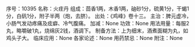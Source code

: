 序号：10395
名称：火疰丹
组成：茴香1两，木香1两，硇砂1分，硫黄1分，干蝎1分，白矾1分，附子半两（炮，去脐）。
出处：《鸡峰》卷十三。
主治：脾元虚冷，小肠气发动疼痛及痃癖、冷气腹痛。
加减：None
功效：None
用法用量：每服2丸，略嚼破1丸，烧绵灰2钱，酒调下。
制备方法：上为细末，酒煮面糊为丸，如鸡头子大。
临床应用：None
各家论述：None
用药禁忌：None
附注：None
